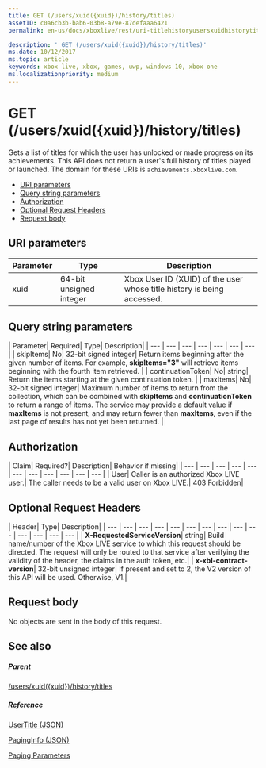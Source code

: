 ```yaml
---
title: GET (/users/xuid({xuid})/history/titles)
assetID: c0a6cb3b-bab6-03b8-a79e-87defaaa6421
permalink: en-us/docs/xboxlive/rest/uri-titlehistoryusersxuidhistorytitlesgetv2.html

description: ' GET (/users/xuid({xuid})/history/titles)'
ms.date: 10/12/2017
ms.topic: article
keywords: xbox live, xbox, games, uwp, windows 10, xbox one
ms.localizationpriority: medium
---
```

# GET (/users/xuid({xuid})/history/titles)
Gets a list of titles for which the user has unlocked or made progress on its achievements. This API does not return a user's full history of titles played or launched. 
The domain for these URIs is `achievements.xboxlive.com`.
 
  * [URI parameters](#ID4EY)
  * [Query string parameters](#ID4EDB)
  * [Authorization](#ID4EFD)
  * [Optional Request Headers](#ID4EGE)
  * [Request body](#ID4ERF)
 
<a id="ID4EY"></a>

 
## URI parameters
 
| Parameter| Type| Description| 
| --- | --- | --- | 
| xuid| 64-bit unsigned integer| Xbox User ID (XUID) of the user whose title history is being accessed.| 
  
<a id="ID4EDB"></a>

 
## Query string parameters
 
| Parameter| Required| Type| Description| 
| --- | --- | --- | --- | --- | --- | --- | 
| skipItems| No| 32-bit signed integer| Return items beginning after the given number of items. For example, <b>skipItems="3"</b> will retrieve items beginning with the fourth item retrieved. | 
| continuationToken| No| string| Return the items starting at the given continuation token. | 
| maxItems| No| 32-bit signed integer| Maximum number of items to return from the collection, which can be combined with <b>skipItems</b> and <b>continuationToken</b> to return a range of items. The service may provide a default value if <b>maxItems</b> is not present, and may return fewer than <b>maxItems</b>, even if the last page of results has not yet been returned. | 
  
<a id="ID4EFD"></a>

 
## Authorization
 
| Claim| Required?| Description| Behavior if missing| 
| --- | --- | --- | --- | --- | --- | --- | --- | --- | --- | --- | 
| User| Caller is an authorized Xbox LIVE user.| The caller needs to be a valid user on Xbox LIVE.| 403 Forbidden| 
  
<a id="ID4EGE"></a>

 
## Optional Request Headers
 
| Header| Type| Description| 
| --- | --- | --- | --- | --- | --- | --- | --- | --- | --- | --- | --- | --- | --- | 
| <b>X-RequestedServiceVersion</b>| string| Build name/number of the Xbox LIVE service to which this request should be directed. The request will only be routed to that service after verifying the validity of the header, the claims in the auth token, etc.| 
| <b>x-xbl-contract-version</b>| 32-bit unsigned integer| If present and set to 2, the V2 version of this API will be used. Otherwise, V1.| 
  
<a id="ID4ERF"></a>

 
## Request body
 
No objects are sent in the body of this request.
  
<a id="ID4EDG"></a>

 
## See also
 
<a id="ID4EFG"></a>

 
##### Parent 

[/users/xuid({xuid})/history/titles](uri-titlehistoryusersxuidhistorytitlesv2.md)

  
<a id="ID4EPG"></a>

 
##### Reference 

[UserTitle (JSON)](../../json/json-usertitlev2.md)

 [PagingInfo (JSON)](../../json/json-paginginfo.md)

 [Paging Parameters](../../additional/pagingparameters.md)

   